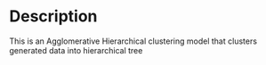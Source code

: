 # Description

This is an Agglomerative Hierarchical clustering model that clusters generated data into hierarchical tree
